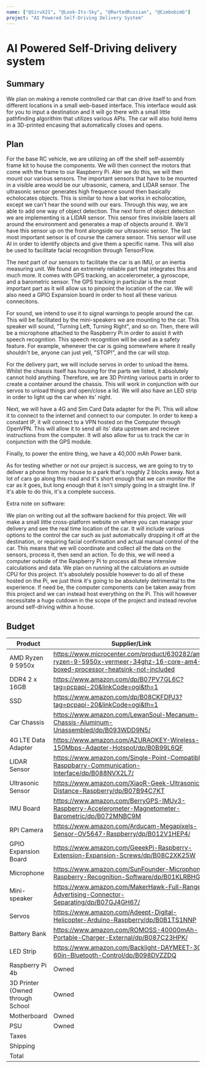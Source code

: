 ```yaml
---
name: ["@SiruX21", "@Look-Its-Sky", "@RartedRussian", "@Cimbobimb"]
project: "AI Powered Self-Driving Delivery System"
---
```

# AI Powered Self-Driving delivery system
## Summary

We plan on making a remote controlled car that can drive itself to and from different locations in a small web-based interface. This interface would ask for you to input a destination and it will go there with a small little pathfinding algorithim that utilizes various APIs. The car will also hold items in a 3D-printed encasing that automatically closes and opens.

## Plan

For the base RC vehicle, we are utilizing an off the shelf self-assembly frame kit to house the components. We will then connect the motors that come with the frame to our Raspberry Pi. Ater we do this, we will then mount our various sensors. The important sensors that have to be mounted in a visible area would be our ultrasonic, camera, and LIDAR sensor. The ultrasonic sensor generates high frequence sound then basically echolocates objects. This is similar to how a bat works in echolocation, except we can't hear the sound with our ears. Through this way, we are able to add one way of object detection. The next form of object detection we are implementing is a LIDAR sensor. This sensor fires invisible lasers all around the environment and generates a map of objects around it. We'll have this sensor up on the front alongside our ultrasonic sensor. The last most important sensor is of course the camera sensor. This sensor will use AI in order to identify objects and give them a specific name. This will also be used to facilitate facial recognition through TensorFlow. 

The next part of our sensors to facilitate the car is an IMU, or an inertia measuring unit. We found an extremely reliable part that integrates this and much more. It comes with GPS tracking, an accelerometer, a gyroscope, and a barometric sensor. The GPS tracking in particular is the most important part as it will allow us to pinpoint the location of the car. We will also need a GPIO Expansion board in order to host all these various connecitons. 

For sound, we intend to use it to signal warnings to people around the car. This will be facilitated by the mini-speakers we are mounting to the car. This speaker will sound, "Turning Left, Turning Right", and so on. Then, there will be a microphone attached to the Raspberry Pi in order to assist it with speech recognition. This speech recognition will be used as a safety feature. For example, whenever the car is going somewhere where it really shouldn't be, anyone can just yell, "STOP!", and the car will stop.

For the delivery part, we will include servos in order to unload the items. Whilst the chassis itself has housing for the parts we listed, it absolutely cannot hold anything. Therefore, we are 3D Printing various parts in order to create a container around the chassis. This will work in conjunction with our servos to unload things and open/close a lid. We will also have an LED strip in order to light up the car when its' night.

Next, we will have a 4G and Sim Card Data adapter for the Pi. This will allow it to connect to the internet and connect to our computer. In order to keep a constant IP, it will connect to a VPN hosted on the Computer through OpenVPN. This will allow it to send all its' data upstream and recieve instructions from the computer. It will also allow for us to track the car in conjunction with the GPS module. 

Finally, to power the entire thing, we have a 40,000 mAh Power bank.

As for testing whether or not our project is success, we are going to try to deliver a phone from my house to a park that's roughly 2 blocks away. Not a lot of cars go along this road and it's short enough that we can monitor the car as it goes, but long enough that it isn't simply going in a straight line. If it's able to do this, it's a complete success.

Extra note on software:

We plan on writing out all the software backend for this project. We will make a small little cross-platform website on where you can manage your delivery and see the real time location of the car. It will include various options to the control the car such as just automatically dropping it off at the destination, or requiring facial confirmation and actual manual control of the car. This means that we will coordinate and collect all the data on the sensors, process it, then send an action. To do this, we will need a computer outside of the Raspberry Pi to process all these intensive calculations and data. We plan on running all the calculations an outside CPU for this project. It's absolutely possible however to do all of these hosted on the Pi, we just think it's going to be absolutely detrimental to the experience. If need be, the computer components can be taken away from this project and we can instead host everything on the Pi. This will however necessitate a huge cutdown in the scope of the project and instead revolve around self-driving within a house.

## Budget

| Product         | Supplier/Link                         | Cost   |
| --------------- | ------------------------------------- | ------ |
| AMD Ryzen 9 5950x | https://www.microcenter.com/product/630282/amd-ryzen-9-5950x-vermeer-34ghz-16-core-am4-boxed-processor-heatsink-not-included | $499.99 |
| DDR4 2 x 16GB |https://www.amazon.com/dp/B07PV7GL6C?tag=pcpapi-20&linkCode=ogi&th=1| $65.97 |
| SSD|https://www.amazon.com/dp/B08CKFDPJ3?tag=pcpapi-20&linkCode=ogi&th=1|$46.99|
| Car Chassis|https://www.amazon.com/LewanSoul-Mecanum-Chassis-Aluminum-Unassembled/dp/B093WDD9N5/|$36.99|
| 4G LTE Data Adapter|https://www.amazon.com/AZURAOKEY-Wireless-150Mbps-Adapter-Hotspot/dp/B0B99L6QF|13.99|
| LIDAR Sensor|https://www.amazon.com/Single-Point-Compatible-Rasppbarry-Communication-Interface/dp/B088NVX2L7/|$25.99|
| Ultrasonic Sensor|https://www.amazon.com/XiaoR-Geek-Ultrasonic-Distance-Raspberry/dp/B07B94C7KT|$9.99|
| IMU Board|https://www.amazon.com/BerryGPS-IMUv3-Raspberry-Accelerometer-Magnetometer-Barometric/dp/B072MNBC9M|$71.20|
| RPI Camera|https://www.amazon.com/Arducam-Megapixels-Sensor-OV5647-Raspberry/dp/B012V1HEP4/|$9.99|
| GPIO Expansion Board|https://www.amazon.com/GeeekPi-Raspberry-Extension-Expansion-Screws/dp/B08C2XK25W|$9.99|
| Microphone|https://www.amazon.com/SunFounder-Microphone-Raspberry-Recognition-Software/dp/B01KLRBHGM/|$6.99|
| Mini-speaker|https://www.amazon.com/MakerHawk-Full-Range-Advertising-Connector-Separating/dp/B07GJ4GH67/|$12.99|
| Servos|https://www.amazon.com/Adeept-Digital-Helicopter-Arduino-Raspberry/dp/B0B1TS1NNP|$19.99|
| Battery Bank|https://www.amazon.com/ROMOSS-40000mAh-Portable-Charger-External/dp/B087C23HPK/|$52.69|
| LED Strip|https://www.amazon.com/Backlight-DAYMEET-30-60in-Bluetooth-Control/dp/B098DVZZDQ|$10.99|
| Raspberry Pi 4b|Owned|Owned|
| 3D Printer (Owned through School| Owned | Owned|
| Motherboard |Owned|Owned|
| PSU |Owned|Owned|
| Taxes      |                                       | $68.74|
| Shipping | |$0|
|Total           |                                       | $963.50 |

